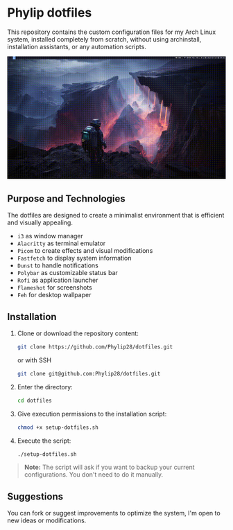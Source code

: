 # Phylip dotfiles

This repository contains the custom configuration files for my Arch Linux system, installed completely from scratch, without using archinstall, installation assistants, or any automation scripts.

![Preview](preview/feh.gif)

## Purpose and Technologies

The dotfiles are designed to create a minimalist environment that is efficient and visually appealing.

- `i3` as window manager
- `Alacritty` as terminal emulator
- `Picom` to create effects and visual modifications
- `Fastfetch` to display system information
- `Dunst` to handle notifications
- `Polybar` as customizable status bar
- `Rofi` as application launcher
- `Flameshot` for screenshots
- `Feh` for desktop wallpaper

## Installation

1. Clone or download the repository content:
    ```bash
    git clone https://github.com/Phylip28/dotfiles.git
    ```
    or with SSH
    ```bash
    git clone git@github.com:Phylip28/dotfiles.git
    ```
2. Enter the directory:
    ```bash
    cd dotfiles
    ```
3. Give execution permissions to the installation script:
    ```bash
    chmod +x setup-dotfiles.sh
    ```
4. Execute the script:

    ```bash
    ./setup-dotfiles.sh
    ```

>**Note:** The script will ask if you want to backup your current configurations. You don't need to do it manually. 

## Suggestions

You can fork or suggest improvements to optimize the system, I'm open to new ideas or modifications.